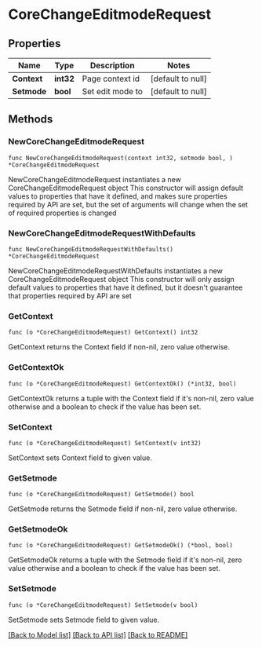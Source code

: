 # CoreChangeEditmodeRequest

## Properties

Name | Type | Description | Notes
------------ | ------------- | ------------- | -------------
**Context** | **int32** | Page context id | [default to null]
**Setmode** | **bool** | Set edit mode to | [default to null]

## Methods

### NewCoreChangeEditmodeRequest

`func NewCoreChangeEditmodeRequest(context int32, setmode bool, ) *CoreChangeEditmodeRequest`

NewCoreChangeEditmodeRequest instantiates a new CoreChangeEditmodeRequest object
This constructor will assign default values to properties that have it defined,
and makes sure properties required by API are set, but the set of arguments
will change when the set of required properties is changed

### NewCoreChangeEditmodeRequestWithDefaults

`func NewCoreChangeEditmodeRequestWithDefaults() *CoreChangeEditmodeRequest`

NewCoreChangeEditmodeRequestWithDefaults instantiates a new CoreChangeEditmodeRequest object
This constructor will only assign default values to properties that have it defined,
but it doesn't guarantee that properties required by API are set

### GetContext

`func (o *CoreChangeEditmodeRequest) GetContext() int32`

GetContext returns the Context field if non-nil, zero value otherwise.

### GetContextOk

`func (o *CoreChangeEditmodeRequest) GetContextOk() (*int32, bool)`

GetContextOk returns a tuple with the Context field if it's non-nil, zero value otherwise
and a boolean to check if the value has been set.

### SetContext

`func (o *CoreChangeEditmodeRequest) SetContext(v int32)`

SetContext sets Context field to given value.


### GetSetmode

`func (o *CoreChangeEditmodeRequest) GetSetmode() bool`

GetSetmode returns the Setmode field if non-nil, zero value otherwise.

### GetSetmodeOk

`func (o *CoreChangeEditmodeRequest) GetSetmodeOk() (*bool, bool)`

GetSetmodeOk returns a tuple with the Setmode field if it's non-nil, zero value otherwise
and a boolean to check if the value has been set.

### SetSetmode

`func (o *CoreChangeEditmodeRequest) SetSetmode(v bool)`

SetSetmode sets Setmode field to given value.



[[Back to Model list]](../README.md#documentation-for-models) [[Back to API list]](../README.md#documentation-for-api-endpoints) [[Back to README]](../README.md)


